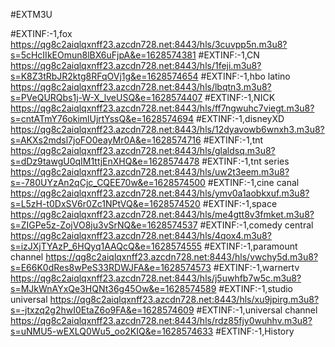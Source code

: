 #EXTM3U

#EXTINF:-1,fox 
https://qg8c2aiqlqxnff23.azcdn728.net:8443/hls/3cuvpp5n.m3u8?s=5cHcIIkEOmun8lBX6uFjpA&e=1628574381
#EXTINF:-1,CN
https://qg8c2aiqlqxnff23.azcdn728.net:8443/hls/1feji.m3u8?s=K8Z3tRbJR2ktg8RFqOVj1g&e=1628574654
#EXTINF:-1,hbo latino
https://qg8c2aiqlqxnff23.azcdn728.net:8443/hls/lbqtn3.m3u8?s=PVeQURQbs1j-W-X_lveUSQ&e=1628574407
#EXTINF:-1,NICK
https://qg8c2aiqlqxnff23.azcdn728.net:8443/hls/ff7ngwuhc7viegt.m3u8?s=cntATmY76okimlUjrtYssQ&e=1628574694
#EXTINF:-1,disneyXD
https://qg8c2aiqlqxnff23.azcdn728.net:8443/hls/12dyavowb6wnxh3.m3u8?s=AKXs2mdsl7joFO0eayMr0A&e=1628574716
#EXTINF:-1,tnt 
https://qg8c2aiqlqxnff23.azcdn728.net:8443/hls/glaldsq.m3u8?s=dDz9tawgU0qIM1ttjEnXHQ&e=1628574478
#EXTINF:-1,tnt series
https://qg8c2aiqlqxnff23.azcdn728.net:8443/hls/uw2t3eem.m3u8?s=-780UYzAn2qCjc_CQEE70w&e=1628574500
#EXTINF:-1,cine canal
https://qg8c2aiqlqxnff23.azcdn728.net:8443/hls/ymv0a1aobkxuf.m3u8?s=L5zH-t0DxSV6r0Zc1NPtVQ&e=1628574520
#EXTINF:-1,space
https://qg8c2aiqlqxnff23.azcdn728.net:8443/hls/me4gtt8v3fmket.m3u8?s=ZIGPe5z-ZojVO8ju3vSrNQ&e=1628574537
#EXTINF:-1,comedy central
https://qg8c2aiqlqxnff23.azcdn728.net:8443/hls/4qox4.m3u8?s=izJXjTYAzP_6HQyq1AAQcQ&e=1628574555
#EXTINF:-1,paramount channel
https://qg8c2aiqlqxnff23.azcdn728.net:8443/hls/vwchy5d.m3u8?s=E66K0dRes8wPeS33RDWJFA&e=1628574573
#EXTINF:-1,warnertv
https://qg8c2aiqlqxnff23.azcdn728.net:8443/hls/j5uwhfb7w5c.m3u8?s=MJkWnAYxQe3HQNt36g45Ow&e=1628574589
#EXTINF:-1,studio universal
https://qg8c2aiqlqxnff23.azcdn728.net:8443/hls/xu9jpirg.m3u8?s=-jtxzq2g2hwI0EtaZ6o9FA&e=1628574609
#EXTINF:-1,universal channel
https://qg8c2aiqlqxnff23.azcdn728.net:8443/hls/rdz85fjy0wuhhv.m3u8?s=uNMU5-wEXLQ0Wu5_oo2KIQ&e=1628574633
#EXTINF:-1,History







